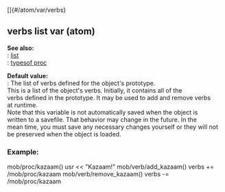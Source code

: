 []{#/atom/var/verbs}    
## verbs list var (atom)    
**See also:**    
:   [list](/ref/list/list.md)    
:   [typesof proc](/ref/proc/typesof/typesof.md)    
<!-- -->    
**Default value:**    
:   The list of verbs defined for the object\'s prototype.    
This is a list of the object\'s verbs. Initially, it contains all of the    
verbs defined in the prototype. It may be used to add and remove verbs    
at runtime.    
Note that this variable is not automatically saved when the object is    
written to a savefile. That behavior may change in the future. In the    
mean time, you must save any necessary changes yourself or they will not    
be preserved when the object is loaded.    
### Example:    
mob/proc/kazaam() usr \<\< \"Kazaam!\" mob/verb/add_kazaam() verbs +=    
/mob/proc/kazaam mob/verb/remove_kazaam() verbs -= /mob/proc/kazaam  